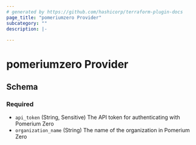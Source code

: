 ```yaml
---
# generated by https://github.com/hashicorp/terraform-plugin-docs
page_title: "pomeriumzero Provider"
subcategory: ""
description: |-
  
---
```


# pomeriumzero Provider





<!-- schema generated by tfplugindocs -->
## Schema

### Required

- `api_token` (String, Sensitive) The API token for authenticating with Pomerium Zero
- `organization_name` (String) The name of the organization in Pomerium Zero

